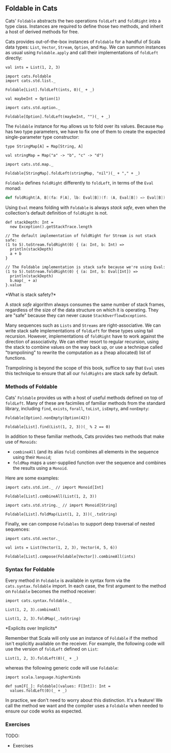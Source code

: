 ## Foldable in Cats

Cats' `Foldable` abstracts the two operations `foldLeft` and `foldRight` into a type class.
Instances are required to define those two methods,
and inherit a host of derived methods for free.

Cats provides out-of-the-box instances of `Foldable` for a handful of Scala data types:
`List`, `Vector`, `Stream`, `Option`, and `Map`.
We can summon instances as usual using `Foldable.apply`
and call their implementations of `foldLeft` directly:

```tut:book
val ints = List(1, 2, 3)

import cats.Foldable
import cats.std.list._

Foldable[List].foldLeft(ints, 0)(_ + _)

val maybeInt = Option(1)

import cats.std.option._

Foldable[Option].foldLeft(maybeInt, "")(_ + _)
```

The `Foldable` instance for `Map` allows us to fold over its values.
Because `Map` has two type parameters,
we have to fix one of them to create the expected single-parameter type constructor:

```tut:book
type StringMap[A] = Map[String, A]

val stringMap = Map("a" -> "b", "c" -> "d")

import cats.std.map._

Foldable[StringMap].foldLeft(stringMap, "nil")(_ + "," + _)
```

`Foldable` defines `foldRight` differently to `foldLeft`, in terms of the `Eval` monad:

```scala
def foldRight[A, B](fa: F[A], lb: Eval[B])(f: (A, Eval[B]) => Eval[B]): Eval[B]
```

Using `Eval` means folding with `Foldable` is always *stack safe*,
even when the collection's default definition of `foldRight` is not.

```tut:book
def stackDepth: Int =
  new Exception().getStackTrace.length

// The default implementation of foldRight for Stream is not stack safe:
(1 to 5).toStream.foldRight(0) { (a: Int, b: Int) =>
  println(stackDepth)
  a + b
}

// The Foldable implementation is stack safe because we're using Eval:
(1 to 5).toStream.foldRight(0) { (a: Int, b: Eval[Int]) =>
  println(stackDepth)
  b.map(_ + a)
}.value
```

<div class="callout callout-info">
*What is stack safety?*

A *stack safe* algorithm always consumes the same number of stack frames,
regardless of the size of the data structure on which it is operating.
They are "safe" because they can never cause `StackOverflowExceptions`.

Many sequences such as `Lists` and `Streams` are right-associative.
We can write stack safe implementations of `foldLeft` for these types using tail recursion.
However, implementations of `foldRight` have to work against the direction of associativity.
We can either resort to regular recursion, using the stack to combine values on the way back up,
or use a technique called "trampolining" to rewrite the computation as a (heap allocated) list of functions.

Trampolining is beyond the scope of this book,
suffice to say that `Eval` uses this technique to ensure that all our `foldRights` are stack safe by default.
</div>

### Methods of Foldable

Cats' `Foldable` provides us with a host of useful methods defined on top of `foldLeft`.
Many of these are facimiles of familiar methods from the standard library,
including `find`, `exists`, `forall`, `toList`, `isEmpty`, and `nonEmpty`:

```tut:book
Foldable[Option].nonEmpty(Option(42))

Foldable[List].find(List(1, 2, 3))(_ % 2 == 0)
```

In addition to these familiar methods, Cats provides two methods that make use of `Monoids`:

- `combineAll` (and its alias `fold`) combines all elements in the sequence using their `Monoid`;
- `foldMap` maps a user-supplied function over the sequence and combines the results using a `Monoid`.

Here are some examples:

```tut:book
import cats.std.int._ // import Monoid[Int]

Foldable[List].combineAll(List(1, 2, 3))

import cats.std.string._ // import Monoid[String]

Foldable[List].foldMap(List(1, 2, 3))(_.toString)
```

Finally, we can compose `Foldables` to support deep traversal of nested sequences:

```tut:book
import cats.std.vector._

val ints = List(Vector(1, 2, 3), Vector(4, 5, 6))

Foldable[List].compose(Foldable[Vector]).combineAll(ints)
```

### Syntax for Foldable

Every method in `Foldable` is available in syntax form via the `cats.syntax.foldable` import.
In each case, the first argument to the method on `Foldable` becomes the method receiver:

```tut:book
import cats.syntax.foldable._

List(1, 2, 3).combineAll

List(1, 2, 3).foldMap(_.toString)
```

<div class="callout callout-info">
*Explicits over Implicits*

Remember that Scala will only use an instance of `Foldable`
if the method isn't explicitly available on the receiver.
For example, the following code will use the version of `foldLeft` defined on `List`:

```tut:book
List(1, 2, 3).foldLeft(0)(_ + _)
```

whereas the following generic code will use `Foldable`:

```tut:book
import scala.language.higherKinds

def sum[F[_]: Foldable](values: F[Int]): Int =
  values.foldLeft(0)(_ + _)
```

In practice, we don't need to worry about this distinction. It's a feature!
We call the method we want and the compiler uses a `Foldable` when needed
to ensure our code works as expected.
</div>

### Exercises

<div class="callout callout-danger">
TODO:

- Exercises
</div>
